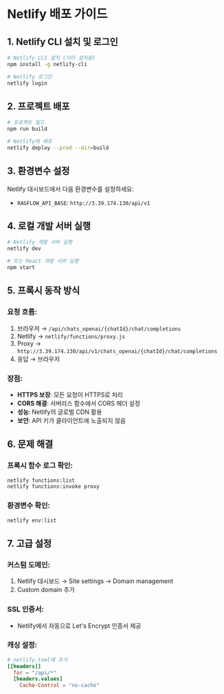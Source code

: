 # Netlify 배포 가이드

## 1. Netlify CLI 설치 및 로그인

```bash
# Netlify CLI 설치 (이미 설치됨)
npm install -g netlify-cli

# Netlify 로그인
netlify login
```

## 2. 프로젝트 배포

```bash
# 프로젝트 빌드
npm run build

# Netlify에 배포
netlify deploy --prod --dir=build
```

## 3. 환경변수 설정

Netlify 대시보드에서 다음 환경변수를 설정하세요:

- `RAGFLOW_API_BASE`: `http://3.39.174.130/api/v1`

## 4. 로컬 개발 서버 실행

```bash
# Netlify 개발 서버 실행
netlify dev

# 또는 React 개발 서버 실행
npm start
```

## 5. 프록시 동작 방식

### 요청 흐름:
1. 브라우저 → `/api/chats_openai/{chatId}/chat/completions`
2. Netlify → `netlify/functions/proxy.js`
3. Proxy → `http://3.39.174.130/api/v1/chats_openai/{chatId}/chat/completions`
4. 응답 → 브라우저

### 장점:
- **HTTPS 보장**: 모든 요청이 HTTPS로 처리
- **CORS 해결**: 서버리스 함수에서 CORS 헤더 설정
- **성능**: Netlify의 글로벌 CDN 활용
- **보안**: API 키가 클라이언트에 노출되지 않음

## 6. 문제 해결

### 프록시 함수 로그 확인:
```bash
netlify functions:list
netlify functions:invoke proxy
```

### 환경변수 확인:
```bash
netlify env:list
```

## 7. 고급 설정

### 커스텀 도메인:
1. Netlify 대시보드 → Site settings → Domain management
2. Custom domain 추가

### SSL 인증서:
- Netlify에서 자동으로 Let's Encrypt 인증서 제공

### 캐싱 설정:
```toml
# netlify.toml에 추가
[[headers]]
  for = "/api/*"
  [headers.values]
    Cache-Control = "no-cache"
```
